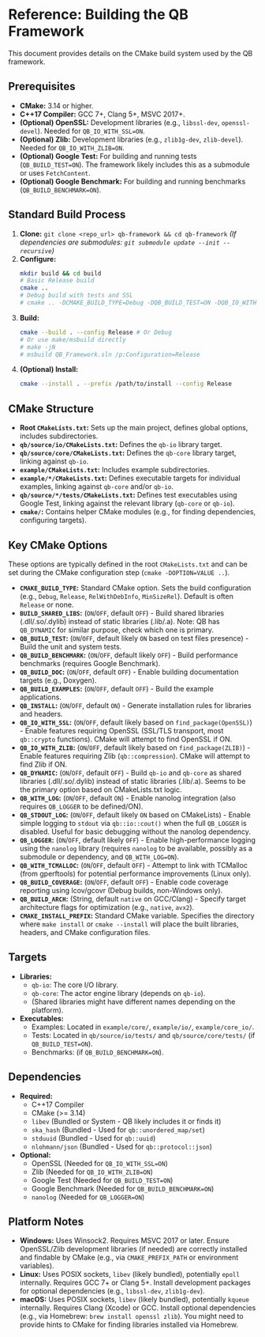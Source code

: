 # Reference: Building the QB Framework

This document provides details on the CMake build system used by the QB framework.

## Prerequisites

*   **CMake:** 3.14 or higher.
*   **C++17 Compiler:** GCC 7+, Clang 5+, MSVC 2017+.
*   **(Optional) OpenSSL:** Development libraries (e.g., `libssl-dev`, `openssl-devel`). Needed for `QB_IO_WITH_SSL=ON`.
*   **(Optional) Zlib:** Development libraries (e.g., `zlib1g-dev`, `zlib-devel`). Needed for `QB_IO_WITH_ZLIB=ON`.
*   **(Optional) Google Test:** For building and running tests (`QB_BUILD_TEST=ON`). The framework likely includes this as a submodule or uses `FetchContent`.
*   **(Optional) Google Benchmark:** For building and running benchmarks (`QB_BUILD_BENCHMARK=ON`).

## Standard Build Process

1.  **Clone:** `git clone <repo_url> qb-framework && cd qb-framework`
    *(If dependencies are submodules: `git submodule update --init --recursive`)*
2.  **Configure:**
    ```bash
    mkdir build && cd build
    # Basic Release build
    cmake ..
    # Debug build with tests and SSL
    # cmake .. -DCMAKE_BUILD_TYPE=Debug -DQB_BUILD_TEST=ON -DQB_IO_WITH_SSL=ON
    ```
3.  **Build:**
    ```bash
    cmake --build . --config Release # Or Debug
    # Or use make/msbuild directly
    # make -jN
    # msbuild QB_Framework.sln /p:Configuration=Release
    ```
4.  **(Optional) Install:**
    ```bash
    cmake --install . --prefix /path/to/install --config Release
    ```

## CMake Structure

*   **Root `CMakeLists.txt`:** Sets up the main project, defines global options, includes subdirectories.
*   **`qb/source/io/CMakeLists.txt`:** Defines the `qb-io` library target.
*   **`qb/source/core/CMakeLists.txt`:** Defines the `qb-core` library target, linking against `qb-io`.
*   **`example/CMakeLists.txt`:** Includes example subdirectories.
*   **`example/*/CMakeLists.txt`:** Defines executable targets for individual examples, linking against `qb-core` and/or `qb-io`.
*   **`qb/source/*/tests/CMakeLists.txt`:** Defines test executables using Google Test, linking against the relevant library (`qb-core` or `qb-io`).
*   **`cmake/`:** Contains helper CMake modules (e.g., for finding dependencies, configuring targets).

## Key CMake Options

These options are typically defined in the root `CMakeLists.txt` and can be set during the CMake configuration step (`cmake -DOPTION=VALUE ..`).

*   **`CMAKE_BUILD_TYPE`:** Standard CMake option. Sets the build configuration (e.g., `Debug`, `Release`, `RelWithDebInfo`, `MinSizeRel`). Default is often `Release` or none.
*   **`BUILD_SHARED_LIBS`:** (`ON`/`OFF`, default `OFF`) - Build shared libraries (.dll/.so/.dylib) instead of static libraries (.lib/.a). Note: QB has `QB_DYNAMIC` for similar purpose, check which one is primary.
*   **`QB_BUILD_TEST`:** (`ON`/`OFF`, default likely `ON` based on test files presence) - Build the unit and system tests.
*   **`QB_BUILD_BENCHMARK`:** (`ON`/`OFF`, default likely `OFF`) - Build performance benchmarks (requires Google Benchmark).
*   **`QB_BUILD_DOC`:** (`ON`/`OFF`, default `OFF`) - Enable building documentation targets (e.g., Doxygen).
*   **`QB_BUILD_EXAMPLES`:** (`ON`/`OFF`, default `OFF`) - Build the example applications.
*   **`QB_INSTALL`:** (`ON`/`OFF`, default `ON`) - Generate installation rules for libraries and headers.
*   **`QB_IO_WITH_SSL`:** (`ON`/`OFF`, default likely based on `find_package(OpenSSL)`) - Enable features requiring OpenSSL (SSL/TLS transport, most `qb::crypto` functions). CMake will attempt to find OpenSSL if ON.
*   **`QB_IO_WITH_ZLIB`:** (`ON`/`OFF`, default likely based on `find_package(ZLIB)`) - Enable features requiring Zlib (`qb::compression`). CMake will attempt to find Zlib if ON.
*   **`QB_DYNAMIC`:** (`ON`/`OFF`, default `OFF`) - Build `qb-io` and `qb-core` as shared libraries (.dll/.so/.dylib) instead of static libraries (.lib/.a). Seems to be the primary option based on CMakeLists.txt logic.
*   **`QB_WITH_LOG`:** (`ON`/`OFF`, default `ON`) - Enable nanolog integration (also requires `QB_LOGGER` to be defined/ON).
*   **`QB_STDOUT_LOG`:** (`ON`/`OFF`, default likely `ON` based on CMakeLists) - Enable simple logging to `stdout` via `qb::io::cout()` when the full `QB_LOGGER` is disabled. Useful for basic debugging without the nanolog dependency.
*   **`QB_LOGGER`:** (`ON`/`OFF`, default likely `OFF`) - Enable high-performance logging using the `nanolog` library (requires `nanolog` to be available, possibly as a submodule or dependency, and `QB_WITH_LOG=ON`).
*   **`QB_WITH_TCMALLOC`:** (`ON`/`OFF`, default `OFF`) - Attempt to link with TCMalloc (from gperftools) for potential performance improvements (Linux only).
*   **`QB_BUILD_COVERAGE`:** (`ON`/`OFF`, default `OFF`) - Enable code coverage reporting using lcov/gcovr (Debug builds, non-Windows only).
*   **`QB_BUILD_ARCH`:** (String, default `native` on GCC/Clang) - Specify target architecture flags for optimization (e.g., `native`, `avx2`).
*   **`CMAKE_INSTALL_PREFIX`:** Standard CMake variable. Specifies the directory where `make install` or `cmake --install` will place the built libraries, headers, and CMake configuration files.

## Targets

*   **Libraries:**
    *   `qb-io`: The core I/O library.
    *   `qb-core`: The actor engine library (depends on `qb-io`).
    *   (Shared libraries might have different names depending on the platform).
*   **Executables:**
    *   Examples: Located in `example/core/`, `example/io/`, `example/core_io/`.
    *   Tests: Located in `qb/source/io/tests/` and `qb/source/core/tests/` (if `QB_BUILD_TEST=ON`).
    *   Benchmarks: (if `QB_BUILD_BENCHMARK=ON`).

## Dependencies

*   **Required:**
    *   C++17 Compiler
    *   CMake (>= 3.14)
    *   `libev` (Bundled or System - QB likely includes it or finds it)
    *   `ska_hash` (Bundled - Used for `qb::unordered_map/set`)
    *   `stduuid` (Bundled - Used for `qb::uuid`)
    *   `nlohmann/json` (Bundled - Used for `qb::protocol::json`)
*   **Optional:**
    *   OpenSSL (Needed for `QB_IO_WITH_SSL=ON`)
    *   Zlib (Needed for `QB_IO_WITH_ZLIB=ON`)
    *   Google Test (Needed for `QB_BUILD_TEST=ON`)
    *   Google Benchmark (Needed for `QB_BUILD_BENCHMARK=ON`)
    *   `nanolog` (Needed for `QB_LOGGER=ON`)

## Platform Notes

*   **Windows:** Uses Winsock2. Requires MSVC 2017 or later. Ensure OpenSSL/Zlib development libraries (if needed) are correctly installed and findable by CMake (e.g., via `CMAKE_PREFIX_PATH` or environment variables).
*   **Linux:** Uses POSIX sockets, `libev` (likely bundled), potentially `epoll` internally. Requires GCC 7+ or Clang 5+. Install development packages for optional dependencies (e.g., `libssl-dev`, `zlib1g-dev`).
*   **macOS:** Uses POSIX sockets, `libev` (likely bundled), potentially `kqueue` internally. Requires Clang (Xcode) or GCC. Install optional dependencies (e.g., via Homebrew: `brew install openssl zlib`). You might need to provide hints to CMake for finding libraries installed via Homebrew. 
